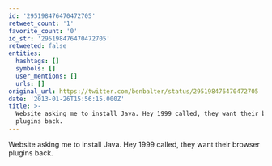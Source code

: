 ```yaml
---
id: '295198476470472705'
retweet_count: '1'
favorite_count: '0'
id_str: '295198476470472705'
retweeted: false
entities:
  hashtags: []
  symbols: []
  user_mentions: []
  urls: []
original_url: https://twitter.com/benbalter/status/295198476470472705
date: '2013-01-26T15:56:15.000Z'
title: >-
  Website asking me to install Java. Hey 1999 called, they want their browser
  plugins back.
---
```


Website asking me to install Java. Hey 1999 called, they want their browser plugins back.